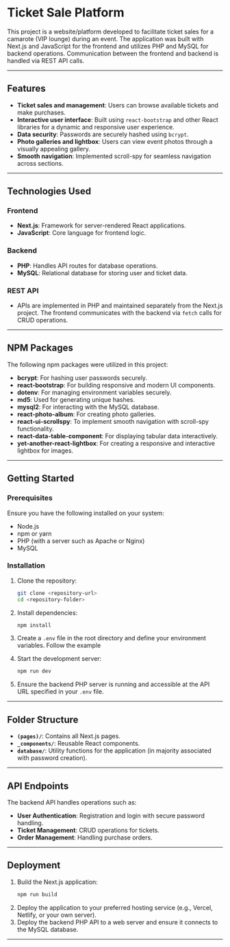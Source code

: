 # Ticket Sale Platform

This project is a website/platform developed to facilitate ticket sales for a camarote (VIP lounge) during an event. The application was built with Next.js and JavaScript for the frontend and utilizes PHP and MySQL for backend operations. Communication between the frontend and backend is handled via REST API calls.

---

## Features

- **Ticket sales and management**: Users can browse available tickets and make purchases.
- **Interactive user interface**: Built using `react-bootstrap` and other React libraries for a dynamic and responsive user experience.
- **Data security**: Passwords are securely hashed using `bcrypt`.
- **Photo galleries and lightbox**: Users can view event photos through a visually appealing gallery.
- **Smooth navigation**: Implemented scroll-spy for seamless navigation across sections.

---

## Technologies Used

### Frontend
- **Next.js**: Framework for server-rendered React applications.
- **JavaScript**: Core language for frontend logic.

### Backend
- **PHP**: Handles API routes for database operations.
- **MySQL**: Relational database for storing user and ticket data.

### REST API
- APIs are implemented in PHP and maintained separately from the Next.js project. The frontend communicates with the backend via `fetch` calls for CRUD operations.

---

## NPM Packages

The following npm packages were utilized in this project:

- **bcrypt**: For hashing user passwords securely.
- **react-bootstrap**: For building responsive and modern UI components.
- **dotenv**: For managing environment variables securely.
- **md5**: Used for generating unique hashes.
- **mysql2**: For interacting with the MySQL database.
- **react-photo-album**: For creating photo galleries.
- **react-ui-scrollspy**: To implement smooth navigation with scroll-spy functionality.
- **react-data-table-component**: For displaying tabular data interactively.
- **yet-another-react-lightbox**: For creating a responsive and interactive lightbox for images.

---

## Getting Started

### Prerequisites
Ensure you have the following installed on your system:
- Node.js
- npm or yarn
- PHP (with a server such as Apache or Nginx)
- MySQL

### Installation

1. Clone the repository:
   ```bash
   git clone <repository-url>
   cd <repository-folder>
   ```

2. Install dependencies:
   ```bash
   npm install
   ```

3. Create a `.env` file in the root directory and define your environment variables. Follow the example

4. Start the development server:
   ```bash
   npm run dev
   ```

5. Ensure the backend PHP server is running and accessible at the API URL specified in your `.env` file.

---

## Folder Structure

- **`(pages)/`**: Contains all Next.js pages.
- **`_components/`**: Reusable React components.
- **`database/`**: Utility functions for the application (in majority associated with password creation).

---

## API Endpoints

The backend API handles operations such as:
- **User Authentication**: Registration and login with secure password handling.
- **Ticket Management**: CRUD operations for tickets.
- **Order Management**: Handling purchase orders.

---

## Deployment

1. Build the Next.js application:
   ```bash
   npm run build
   ```
2. Deploy the application to your preferred hosting service (e.g., Vercel, Netlify, or your own server).
3. Deploy the backend PHP API to a web server and ensure it connects to the MySQL database.

---
